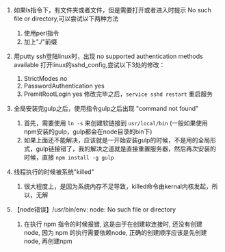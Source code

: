 1. 如果ls指令下，有文件夹或者文件，但是需要打开或者进入时提示 No such file or directory,可以尝试以下两种方法
   1) 使用perl指令
   2) 加上"./"前缀

2. 用putty ssh登陆linux时，出现 no supported authentication methods available
   打开linux的sshd_config,尝试以下3处的修改：
   1) StrictModes no
   2) PasswordAuthentication yes
   3) PremitRootLogin yes
   修改完毕之后，`service sshd restart` 重启服务

3. 全局安装完gulp之后，使用指令gulp之后出现 "command not found"
   1) 首先，需要使用 `ln -s` 来创建软链接到 `usr/local/bin` (一般如果使用npm安装的gulp，gulp都会在node目录的bin下) 
   2) 如果上面还不能解决，应该就是一开始安装gulp的时候，不是用的全局形式，gulp链接错了，我的解决之道就是直接重置服务器，然后再次安装的时候，直接 `npm install -g gulp`

4. 线程执行的时候被系统"killed"
   1) 很大程度上，是因为系统内存不足导致，killed命令由kernal内核发起，所以，无解

5. 【node错误】/usr/bin/env: node: No such file or directory
   1) 在执行 npm 指令的时候报错, 这是由于在创建软连接时, 还没有创建 node, 因为 npm 的执行需要依赖node, 正确的创建顺序应该是先创建node, 再创建npm